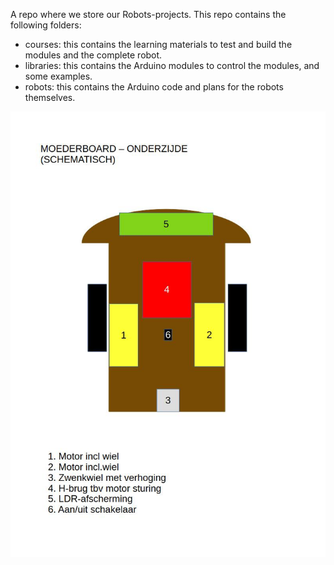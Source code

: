 A repo where we store our Robots-projects.
This repo contains the following folders:
* courses: this contains the learning materials to test and build the modules and the complete robot.
* libraries: this contains the Arduino modules to control the modules, and some examples.
* robots: this contains the Arduino code and plans for the robots themselves.

![Moederboard onder](./robots/Blobs/moederboard-onderzijde.jpg?raw=true "Robot-mb-onderzijde")
